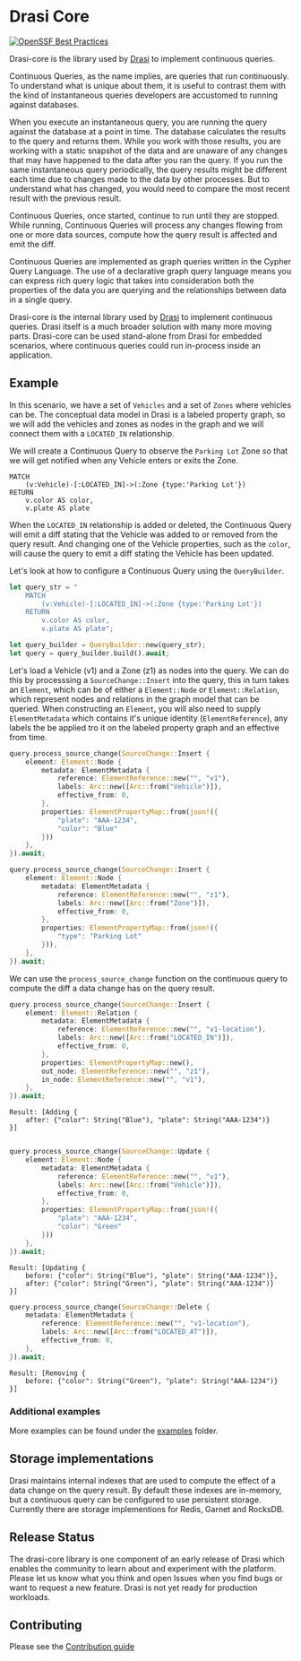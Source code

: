 # Drasi Core
[![OpenSSF Best Practices](https://www.bestpractices.dev/projects/10588/badge)](https://www.bestpractices.dev/projects/10588)

Drasi-core is the library used by [Drasi](https://github.com/drasi-project/drasi-platform) to implement continuous queries.

Continuous Queries, as the name implies, are queries that run continuously. To understand what is unique about them, it is useful to contrast them with the kind of instantaneous queries developers are accustomed to running against databases.

When you execute an instantaneous query, you are running the query against the database at a point in time. The database calculates the results to the query and returns them. While you work with those results, you are working with a static snapshot of the data and are unaware of any changes that may have happened to the data after you ran the query. If you run the same instantaneous query periodically, the query results might be different each time due to changes made to the data by other processes. But to understand what has changed, you would need to compare the most recent result with the previous result.

Continuous Queries, once started, continue to run until they are stopped. While running, Continuous Queries will process any changes flowing from one or more data sources, compute how the query result is affected and emit the diff.

Continuous Queries are implemented as graph queries written in the Cypher Query Language. The use of a declarative graph query language means you can express rich query logic that takes into consideration both the properties of the data you are querying and the relationships between data in a single query.

Drasi-core is the internal library used by [Drasi](https://github.com/drasi-project/drasi-platform) to implement continuous queries. Drasi itself is a much broader solution with many more moving parts.  Drasi-core can be used stand-alone from Drasi for embedded scenarios, where continuous queries could run in-process inside an application.

## Example

In this scenario, we have a set of `Vehicles` and a set of `Zones` where vehicles can be.  The conceptual data model in Drasi is a labeled property graph, so we will add the vehicles and zones as nodes in the graph and we will connect them with a `LOCATED_IN` relationship.

We will create a Continuous Query to observe the `Parking Lot` Zone so that we will get notified when any Vehicle enters or exits the Zone.

```cypher
MATCH 
    (v:Vehicle)-[:LOCATED_IN]->(:Zone {type:'Parking Lot'}) 
RETURN 
    v.color AS color, 
    v.plate AS plate
```

When the `LOCATED_IN` relationship is added or deleted, the Continuous Query will emit a diff stating that the Vehicle was added to or removed from the query result. And changing one of the Vehicle properties, such as the `color`, will cause the query to emit a diff stating the Vehicle has been updated.

Let's look at how to configure a Continuous Query using the `QueryBuilder`.

```rust
let query_str = "
    MATCH 
        (v:Vehicle)-[:LOCATED_IN]->(:Zone {type:'Parking Lot'}) 
    RETURN 
        v.color AS color, 
        v.plate AS plate";

let query_builder = QueryBuilder::new(query_str);
let query = query_builder.build().await;
```

Let's load a Vehicle (v1) and a Zone (z1) as nodes into the query.
We can do this by processsing a `SourceChange::Insert` into the query, this in turn takes an `Element`, which can be of either a `Element::Node` or `Element::Relation`, which represent nodes and relations in the graph model that can be queried.  When constructing an `Element`, you will also need to supply `ElementMetadata` which contains it's unique identity (`ElementReference`), any labels the be applied tro it on the labeled property graph and an effective from time.

```rust
query.process_source_change(SourceChange::Insert {
    element: Element::Node {
        metadata: ElementMetadata {
            reference: ElementReference::new("", "v1"),
            labels: Arc::new([Arc::from("Vehicle")]),
            effective_from: 0,
        },
        properties: ElementPropertyMap::from(json!({
            "plate": "AAA-1234",
            "color": "Blue"
        }))
    },
}).await;

query.process_source_change(SourceChange::Insert {
    element: Element::Node {
        metadata: ElementMetadata {
            reference: ElementReference::new("", "z1"),
            labels: Arc::new([Arc::from("Zone")]),
            effective_from: 0,
        },
        properties: ElementPropertyMap::from(json!({
            "type": "Parking Lot"
        })),
    },
}).await;
```

We can use the `process_source_change` function on the continuous query to compute the diff a data change has on the query result.


```rust
query.process_source_change(SourceChange::Insert {
    element: Element::Relation {
        metadata: ElementMetadata {
            reference: ElementReference::new("", "v1-location"),
            labels: Arc::new([Arc::from("LOCATED_IN")]),
            effective_from: 0,
        },
        properties: ElementPropertyMap::new(),
        out_node: ElementReference::new("", "z1"),
        in_node: ElementReference::new("", "v1"),
    },
}).await;
```

```
Result: [Adding { 
    after: {"color": String("Blue"), "plate": String("AAA-1234")} 
}]
```

```rust

query.process_source_change(SourceChange::Update {
    element: Element::Node {
        metadata: ElementMetadata {
            reference: ElementReference::new("", "v1"),
            labels: Arc::new([Arc::from("Vehicle")]),
            effective_from: 0,
        },
        properties: ElementPropertyMap::from(json!({
            "plate": "AAA-1234",
            "color": "Green"
        }))
    },
}).await;
```

```
Result: [Updating { 
    before: {"color": String("Blue"), "plate": String("AAA-1234")}, 
    after: {"color": String("Green"), "plate": String("AAA-1234")} 
}]
```

```rust
query.process_source_change(SourceChange::Delete {
    metadata: ElementMetadata {
        reference: ElementReference::new("", "v1-location"),
        labels: Arc::new([Arc::from("LOCATED_AT")]),
        effective_from: 0,
    },
}).await;
```

```
Result: [Removing { 
    before: {"color": String("Green"), "plate": String("AAA-1234")} 
}]
```

### Additional examples

More examples can be found under the [examples](examples) folder.

## Storage implementations

Drasi maintains internal indexes that are used to compute the effect of a data change on the query result. By default these indexes are in-memory, but a continuous query can be configured to use persistent storage.  Currently there are storage implementions for Redis, Garnet and RocksDB.


## Release Status

The drasi-core library is one component of an early release of Drasi which enables the community to learn about and experiment with the platform. Please let us know what you think and open Issues when you find bugs or want to request a new feature. Drasi is not yet ready for production workloads.


## Contributing

Please see the [Contribution guide](CONTRIBUTING.md)
